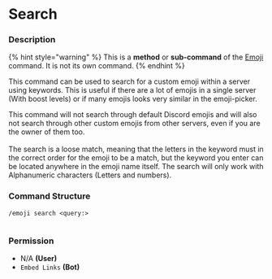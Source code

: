 # Search

### Description

{% hint style="warning" %}
This is a **method** or **sub-command** of the [Emoji](./) command. It is not its own command.
{% endhint %}

This command can be used to search for a custom emoji within a server using keywords. This is useful if there are a lot of emojis in a single server (With boost levels) or if many emojis looks very similar in the emoji-picker.

This command will not search through default Discord emojis and will also not search through other custom emojis from other servers, even if you are the owner of them too.\
\
The search is a loose match, meaning that the letters in the keyword must in the correct order for the emoji to be a match, but the keyword you enter can be located anywhere in the emoji name itself. The search will only work with Alphanumeric characters (Letters and numbers).

### Command Structure

```
/emoji search <query:>
```

<figure><img src="https://i.imgur.com/KLfyInV.png" alt=""><figcaption></figcaption></figure>

### **Permission**

* N/A **(User)**
* `Embed Links` **(Bot)**
